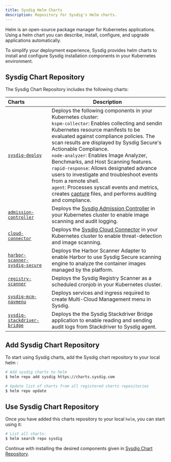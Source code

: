 ```yaml
---
title: Sysdig Helm Charts
description: Repository for Sysdig's Helm charts.
---
```


Helm is an open-source package manager for Kubernetes applications. Using a helm chart you can describe, install, configure, and upgrade applications automatically.

To simplify your deployment experience, Sysdig provides helm charts to install and configure Sysdig installation components in your Kubernetes environment.


## Sysdig Chart Repository

The Sysdig Chart Repository includes the following charts:

| Charts          | Description |
| :---------------| ----------- |
|[`sysdig-deploy`](/charts/sysdig-deploy)    | Deploys the following components in your Kubernetes cluster:<br>`kspm-collector`:  Enables collecting and sendin Kubernetes resource manifests to be evaluated against compliance policies. The scan results are displayed by Sysdig Secure's Actionable Compliance.<br>`node-analyzer`: Enables  Image Analyzer, Benchmarks, and Host Scanning features.<br>`rapid-response`:  Allows designated advance users to investigate and troubleshoot events from a remote shell.<br>`agent`: Processes syscall events and metrics, creates [capture](https://docs.sysdig.com/en/docs/sysdig-secure/investigate/captures/#captures) files, and performs auditing and compliance. |
|[`admission-controller`](/charts/admission-controller) | Deploys the [Sysdig Admission Controller](https://docs.sysdig.com/en/docs/sysdig-secure/scanning/admission-controller/) in your Kubernetes cluster to enable image scanning and audit logging. |
|[`cloud-connector`](/charts/cloud-connector) | Deploys the [Sysdig Cloud Connector](https://docs.sysdig.com/en/docs/installation/sysdig-secure-for-cloud/) in your Kubernetes cluster to enable threat-detection and image scanning. |
|[`harbor-scanner-sysdig-secure`](/charts/harbor-scanner-sysdig-secure) | Deploys the Harbor Scanner Adapter to enable Harbor to use Sysdig Secure scanning engine to analyze the container images managed by the platform. |
|[`registry-scanner`](/charts/registry-scanner) | Deploys the Sysdig Registry Scanner as a scheduled cronjob in your Kubernetes cluster. |
|[`sysdig-mcm-navmenu`](/charts/sysdig-mcm-navmenu) | Deploys services and ingress required to create Multi-Cloud Management menu in Sysdig. |
|[`sysdig-stackdriver-bridge`](/charts/sysdig-stackdriver-bridge) | Deploys the the Sysdig Stackdriver Bridge application to enable reading and sending audit logs from Stackdriver to Sysdig agent. |


## Add Sysdig Chart Repository 

To start using Sysdig charts, add the Sysdig chart repository to your local helm :

```bash
# Add sysdig charts to helm
$ helm repo add sysdig https://charts.sysdig.com

# Update list of charts from all registered charts repositories
$ helm repo update
```

## Use Sysdig Chart Repository

Once you have added this charts repository to your local `helm`, you can start using it:

```bash
# List all charts:
$ helm search repo sysdig
```

Continue with installing the desired components given in [Sysdig Chart Repository](#sysdig-chart-repository).
